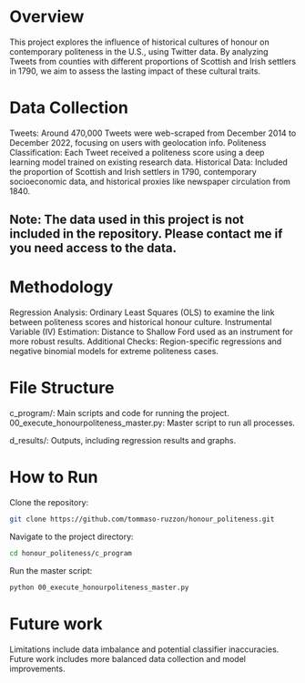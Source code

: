 # Overview

This project explores the influence of historical cultures of honour on contemporary politeness in the U.S., using Twitter data. By analyzing Tweets from counties with different proportions of Scottish and Irish settlers in 1790, we aim to assess the lasting impact of these cultural traits.

# Data Collection

Tweets: Around 470,000 Tweets were web-scraped from December 2014 to December 2022, focusing on users with geolocation info.
Politeness Classification: Each Tweet received a politeness score using a deep learning model trained on existing research data.
Historical Data: Included the proportion of Scottish and Irish settlers in 1790, contemporary socioeconomic data, and historical proxies like newspaper circulation from 1840.

## Note: The data used in this project is not included in the repository. Please contact me if you need access to the data.

# Methodology

Regression Analysis: Ordinary Least Squares (OLS) to examine the link between politeness scores and historical honour culture.
Instrumental Variable (IV) Estimation: Distance to Shallow Ford used as an instrument for more robust results.
Additional Checks: Region-specific regressions and negative binomial models for extreme politeness cases.

# File Structure

c_program/: Main scripts and code for running the project.
00_execute_honourpoliteness_master.py: Master script to run all processes.

d_results/: Outputs, including regression results and graphs.

# How to Run

Clone the repository:
```bash
git clone https://github.com/tommaso-ruzzon/honour_politeness.git
```
Navigate to the project directory:
```bash
cd honour_politeness/c_program
```
Run the master script:
```bash
python 00_execute_honourpoliteness_master.py
```

# Future work

Limitations include data imbalance and potential classifier inaccuracies.
Future work includes more balanced data collection and model improvements.
